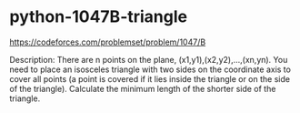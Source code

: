# python-1047B-triangle
https://codeforces.com/problemset/problem/1047/B

Description: 
There are n points on the plane, (x1,y1),(x2,y2),…,(xn,yn).
You need to place an isosceles triangle with two sides on the coordinate axis to cover all points (a point is covered if it lies inside the triangle or on the side of the triangle). 
Calculate the minimum length of the shorter side of the triangle.
